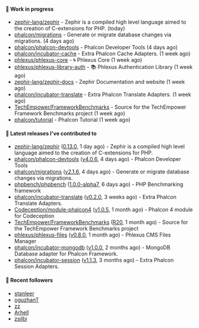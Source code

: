 #### :wrench: Work in progress

- [zephir-lang/zephir](https://github.com/zephir-lang/zephir) - Zephir is a compiled high level language aimed to the creation of C-extensions for PHP. (today)
- [phalcon/migrations](https://github.com/phalcon/migrations) - Generate or migrate database changes via migrations. (4 days ago)
- [phalcon/phalcon-devtools](https://github.com/phalcon/phalcon-devtools) - Phalcon Developer Tools (4 days ago)
- [phalcon/incubator-cache](https://github.com/phalcon/incubator-cache) - Extra Phalcon Cache Adapters. (1 week ago)
- [phlexus/phlexus-core](https://github.com/phlexus/phlexus-core) - :cyclone: Phlexus Core (1 week ago)
- [phlexus/phlexus-library-auth](https://github.com/phlexus/phlexus-library-auth) - :books: Phlexus Authentication Library (1 week ago)
- [zephir-lang/zephir-docs](https://github.com/zephir-lang/zephir-docs) - Zephir Documentation and website (1 week ago)
- [phalcon/incubator-translate](https://github.com/phalcon/incubator-translate) - Extra Phalcon Translate Adapters. (1 week ago)
- [TechEmpower/FrameworkBenchmarks](https://github.com/TechEmpower/FrameworkBenchmarks) - Source for the TechEmpower Framework Benchmarks project (1 week ago)
- [phalcon/tutorial](https://github.com/phalcon/tutorial) - Phalcon Tutorial (1 week ago)

#### :pushpin: Latest releases I've contributed to

- [zephir-lang/zephir](https://github.com/zephir-lang/zephir) ([0.13.0](https://github.com/zephir-lang/zephir/releases/tag/0.13.0), 1 day ago) - Zephir is a compiled high level language aimed to the creation of C-extensions for PHP.
- [phalcon/phalcon-devtools](https://github.com/phalcon/phalcon-devtools) ([v4.0.6](https://github.com/phalcon/phalcon-devtools/releases/tag/v4.0.6), 4 days ago) - Phalcon Developer Tools
- [phalcon/migrations](https://github.com/phalcon/migrations) ([v2.1.6](https://github.com/phalcon/migrations/releases/tag/v2.1.6), 4 days ago) - Generate or migrate database changes via migrations.
- [phpbench/phpbench](https://github.com/phpbench/phpbench) ([1.0.0-alpha7](https://github.com/phpbench/phpbench/releases/tag/1.0.0-alpha7), 6 days ago) - PHP Benchmarking framework
- [phalcon/incubator-translate](https://github.com/phalcon/incubator-translate) ([v0.2.0](https://github.com/phalcon/incubator-translate/releases/tag/v0.2.0), 3 weeks ago) - Extra Phalcon Translate Adapters.
- [Codeception/module-phalcon4](https://github.com/Codeception/module-phalcon4) ([v1.0.5](https://github.com/Codeception/module-phalcon4/releases/tag/v1.0.5), 1 month ago) - Phalcon 4 module for Codeception
- [TechEmpower/FrameworkBenchmarks](https://github.com/TechEmpower/FrameworkBenchmarks) ([R20](https://github.com/TechEmpower/FrameworkBenchmarks/releases/tag/R20), 1 month ago) - Source for the TechEmpower Framework Benchmarks project
- [phlexus/phlexus-files](https://github.com/phlexus/phlexus-files) ([v0.8.0](https://github.com/phlexus/phlexus-files/releases/tag/v0.8.0), 1 month ago) - Phlexus CMS Files Manager
- [phalcon/incubator-mongodb](https://github.com/phalcon/incubator-mongodb) ([v1.0.0](https://github.com/phalcon/incubator-mongodb/releases/tag/v1.0.0), 2 months ago) - MongoDB Database adapter for Phalcon Framework.
- [phalcon/incubator-session](https://github.com/phalcon/incubator-session) ([v1.1.3](https://github.com/phalcon/incubator-session/releases/tag/v1.1.3), 3 months ago) - Extra Phalcon Session Adapters.

#### :tada: Recent followers

- [stanleer](https://github.com/stanleer)
- [oguzhanT](https://github.com/oguzhanT)
- [zz](https://github.com/zz)
- [Arhell](https://github.com/Arhell)
- [zsilbi](https://github.com/zsilbi)
